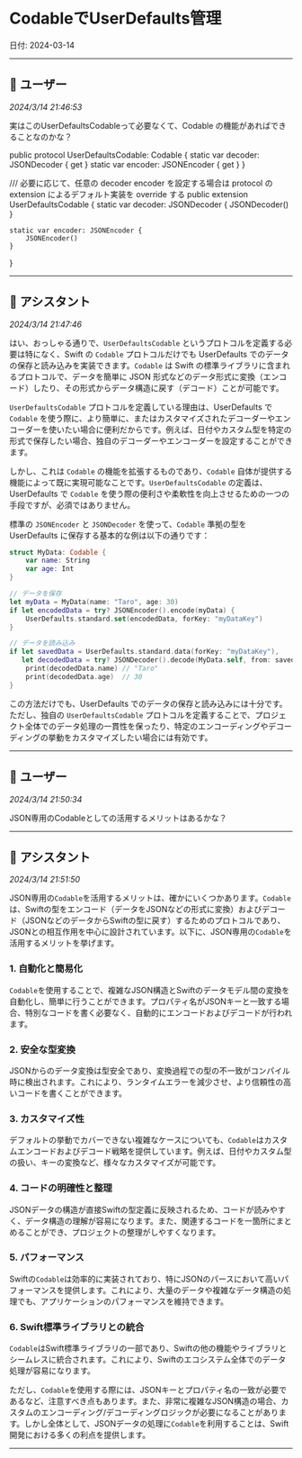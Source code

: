 # CodableでUserDefaults管理

日付: 2024-03-14

---

## 👤 ユーザー
*2024/3/14 21:46:53*

実はこのUserDefaultsCodableって必要なくて、Codable の機能があればできることなのかな？

public protocol UserDefaultsCodable: Codable {
    static var decoder: JSONDecoder { get }
    static var encoder: JSONEncoder { get }
}

/// 必要に応じて、任意の decoder encoder を設定する場合は protocol の extension によるデフォルト実装を override する
public extension UserDefaultsCodable {
    static var decoder: JSONDecoder {
        JSONDecoder()
    }

    static var encoder: JSONEncoder {
        JSONEncoder()
    }
}

---

## 🤖 アシスタント
*2024/3/14 21:47:46*

はい、おっしゃる通りで、`UserDefaultsCodable` というプロトコルを定義する必要は特になく、Swift の `Codable` プロトコルだけでも UserDefaults でのデータの保存と読み込みを実装できます。`Codable` は Swift の標準ライブラリに含まれるプロトコルで、データを簡単に JSON 形式などのデータ形式に変換（エンコード）したり、その形式からデータ構造に戻す（デコード）ことが可能です。

`UserDefaultsCodable` プロトコルを定義している理由は、UserDefaults で `Codable` を使う際に、より簡単に、またはカスタマイズされたデコーダーやエンコーダーを使いたい場合に便利だからです。例えば、日付やカスタム型を特定の形式で保存したい場合、独自のデコーダーやエンコーダーを設定することができます。

しかし、これは `Codable` の機能を拡張するものであり、`Codable` 自体が提供する機能によって既に実現可能なことです。`UserDefaultsCodable` の定義は、UserDefaults で `Codable` を使う際の便利さや柔軟性を向上させるための一つの手段ですが、必須ではありません。

標準の `JSONEncoder` と `JSONDecoder` を使って、`Codable` 準拠の型を UserDefaults に保存する基本的な例は以下の通りです：

```swift
struct MyData: Codable {
    var name: String
    var age: Int
}

// データを保存
let myData = MyData(name: "Taro", age: 30)
if let encodedData = try? JSONEncoder().encode(myData) {
    UserDefaults.standard.set(encodedData, forKey: "myDataKey")
}

// データを読み込み
if let savedData = UserDefaults.standard.data(forKey: "myDataKey"),
   let decodedData = try? JSONDecoder().decode(MyData.self, from: savedData) {
    print(decodedData.name) // "Taro"
    print(decodedData.age)  // 30
}
```

この方法だけでも、UserDefaults でのデータの保存と読み込みには十分です。ただし、独自の `UserDefaultsCodable` プロトコルを定義することで、プロジェクト全体でのデータ処理の一貫性を保ったり、特定のエンコーディングやデコーディングの挙動をカスタマイズしたい場合には有効です。

---

## 👤 ユーザー
*2024/3/14 21:50:34*

JSON専用のCodableとしての活用するメリットはあるかな？

---

## 🤖 アシスタント
*2024/3/14 21:51:50*

JSON専用の`Codable`を活用するメリットは、確かにいくつかあります。`Codable`は、Swiftの型をエンコード（データをJSONなどの形式に変換）およびデコード（JSONなどのデータからSwiftの型に戻す）するためのプロトコルであり、JSONとの相互作用を中心に設計されています。以下に、JSON専用の`Codable`を活用するメリットを挙げます。

### 1. **自動化と簡易化**
`Codable`を使用することで、複雑なJSON構造とSwiftのデータモデル間の変換を自動化し、簡単に行うことができます。プロパティ名がJSONキーと一致する場合、特別なコードを書く必要なく、自動的にエンコードおよびデコードが行われます。

### 2. **安全な型変換**
JSONからのデータ変換は型安全であり、変換過程での型の不一致がコンパイル時に検出されます。これにより、ランタイムエラーを減少させ、より信頼性の高いコードを書くことができます。

### 3. **カスタマイズ性**
デフォルトの挙動でカバーできない複雑なケースについても、`Codable`はカスタムエンコードおよびデコード戦略を提供しています。例えば、日付やカスタム型の扱い、キーの変換など、様々なカスタマイズが可能です。

### 4. **コードの明確性と整理**
JSONデータの構造が直接Swiftの型定義に反映されるため、コードが読みやすく、データ構造の理解が容易になります。また、関連するコードを一箇所にまとめることができ、プロジェクトの整理がしやすくなります。

### 5. **パフォーマンス**
Swiftの`Codable`は効率的に実装されており、特にJSONのパースにおいて高いパフォーマンスを提供します。これにより、大量のデータや複雑なデータ構造の処理でも、アプリケーションのパフォーマンスを維持できます。

### 6. **Swift標準ライブラリとの統合**
`Codable`はSwift標準ライブラリの一部であり、Swiftの他の機能やライブラリとシームレスに統合されます。これにより、Swiftのエコシステム全体でのデータ処理が容易になります。

ただし、`Codable`を使用する際には、JSONキーとプロパティ名の一致が必要であるなど、注意すべき点もあります。また、非常に複雑なJSON構造の場合、カスタムのエンコーディング/デコーディングロジックが必要になることがあります。しかし全体として、JSONデータの処理に`Codable`を利用することは、Swift開発における多くの利点を提供します。

---
